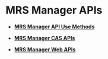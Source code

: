 # MRS Manager APIs<a name="EN-US_TOPIC_0220024717"></a>

-   **[MRS Manager API Use Methods](mrs-manager-api-use-methods.md)**  

-   **[MRS Manager CAS APIs](mrs-manager-cas-apis.md)**  

-   **[MRS Manager Web APIs](mrs-manager-web-apis.md)**  


